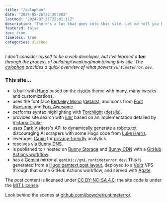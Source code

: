 ```yaml
---
title: "/colophon"
date: "2024-05-26T22:30:58Z"
lastmod: "2024-07-31T22:01:11Z"
description: "There's a lot that goes into this site. Let me tell you how it works."
featured: false
toc: true
timeless: true
categories: slashes
---
```

*I don't consider myself to be a web developer, but I've learned a **ton** through the process of building/tweaking/maintaining this site. The [colophon](https://indieweb.org/colophon) provides a quick overview of what powers `runtimeterror.dev`.*

### This site...
- is built with [Hugo](https://gohugo.io/) based on the [risotto](https://github.com/joeroe/risotto) theme with many, many tweaks and customizations.
- uses the font face [Berkeley Mono](https://berkeleygraphics.com/typefaces/berkeley-mono/) ([details](/using-custom-font-hugo/)), and icons from [Font Awesome](https://fontawesome.com/) and [Fork Awesome](https://forkaweso.me/).
- performs syntax highlighting with [Torchlight](https://torchlight.dev) ([details](/spotlight-on-torchlight/)).
- provides site search with [lunr](https://lunrjs.com/) based on an implementation detailed by [Victoria Drake](https://victoria.dev/blog/add-search-to-hugo-static-sites-with-lunr/).
- uses [Dark Visitors](https://darkvisitors.com/docs/robots-txt)'s API to dynamically generate a [robots.txt](/robots.txt) discouraging AI scrapers with some Hugo code from [Luke Harris](https://github.com/lkhrs/hugo-dark-visitors).
- leverages [Cabin](https://withcabin.com) for [privacy-friendly](https://withcabin.com/privacy/runtimeterror.dev) analytics.
- resolves via [Bunny DNS](https://bunny.net/dns/).
- is published to / hosted on [Bunny Storage](https://bunny.net/storage/) and [Bunny CDN](https://bunny.net/cdn/) with a [GitHub Actions workflow](//further-down-the-bunny-hole/).
- has a [Gemini](https://geminiprotocol.net) mirror at `gemini://gmi.runtimeterror.dev`. This is generated from a [Hugo gemtext post layout](https://github.com/jbowdre/runtimeterror/blob/main/layouts/_default/single.gmi), deployed to a [Vultr](https://www.vultr.com/) VPS through that same GitHub Actions workflow, and served with [Agate](https://github.com/mbrubeck/agate).

The post content is licensed under [CC BY-NC-SA 4.0](https://creativecommons.org/licenses/by-nc-sa/4.0/); the site code is under the [MIT License](https://github.com/jbowdre/runtimeterror/blob/main/LICENSE).


Look behind the scenes at [github.com/jbowdre/runtimeterror](https://github.com/jbowdre/runtimeterror).
